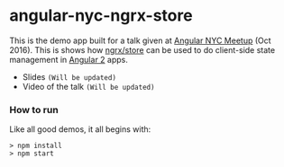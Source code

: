 # angular-nyc-ngrx-store

This is the demo app built for a talk given at [Angular NYC Meetup](http://www.meetup.com/angularnyc/) (Oct 2016).
This is shows how [ngrx/store](https://github.com/ngrx/store/) can be used to do client-side state management in [Angular 2](https://angular.io) apps.

- Slides `(Will be updated)`
- Video of the talk `(Will be updated)`


### How to run
Like all good demos, it all begins with:

```
> npm install
> npm start
```
